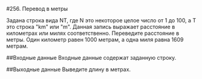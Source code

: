 #256. Перевод в метры

Задана строка вида NT, где N это некоторое целое число от 1 до 100, а T это строка "km" или "m". Данная запись выражает расстояние в километрах или милях соответственно. Переведите расстояние в метры. Один километр равен 1000 метрам, а одна миля равна 1609 метрам. 

##Входные данные
Входные данные содержат заданную строку. 

##Выходные данные
Выведите длину в метрах. 
